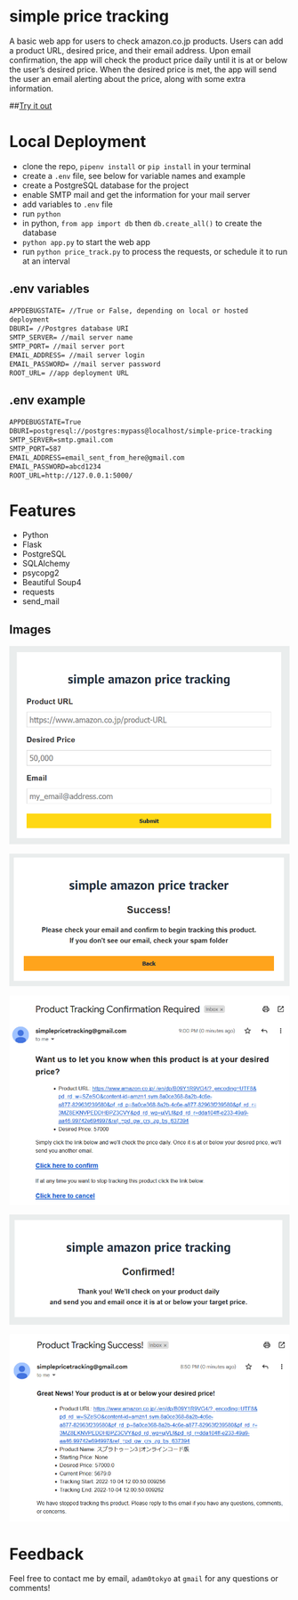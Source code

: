 # simple price tracking

A basic web app for users to check amazon.co.jp products. Users can add a product URL, desired price, and their email address. Upon email confirmation, the app will check the product price daily until it is at or below the user’s desired price. When the desired price is met, the app will send the user an email alerting about the price, along with some extra information.

##[Try it out](https://simple-price-tracking.herokuapp.com/)

# Local Deployment

- clone the repo, `pipenv install` or `pip install` in your terminal
- create a `.env` file, see below for variable names and example
- create a PostgreSQL database for the project
- enable SMTP mail and get the information for your mail server
- add variables to `.env` file
- run `python`
- in python, `from app import db` then `db.create_all()` to create the database
- `python app.py` to start the web app
- run `python price_track.py` to process the requests, or schedule it to run at an interval

## .env variables

```
APPDEBUGSTATE= //True or False, depending on local or hosted deployment
DBURI= //Postgres database URI
SMTP_SERVER= //mail server name
SMTP_PORT= //mail server port
EMAIL_ADDRESS= //mail server login
EMAIL_PASSWORD= //mail server password
ROOT_URL= //app deployment URL
```

## .env example

```
APPDEBUGSTATE=True
DBURI=postgresql://postgres:mypass@localhost/simple-price-tracking
SMTP_SERVER=smtp.gmail.com
SMTP_PORT=587
EMAIL_ADDRESS=email_sent_from_here@gmail.com
EMAIL_PASSWORD=abcd1234
ROOT_URL=http://127.0.0.1:5000/
```

# Features

- Python
- Flask
- PostgreSQL
- SQLAlchemy
- psycopg2
- Beautiful Soup4
- requests
- send_mail

## Images

![index](./img/index.png)

![recieved](./img/recieved.png)

![confirmation mail](./img/confirmation_mail.png)

![confirmed](./img/confirmed.png)

![success](./img/success.png)


# Feedback

Feel free to contact me by email, `adam0tokyo` at `gmail` for any questions or comments!